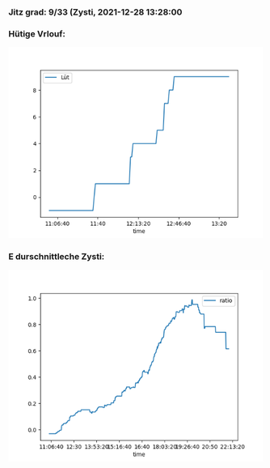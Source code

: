 ### Jitz grad: 9/33 (Zysti, 2021-12-28 13:28:00

### Hütige Vrlouf:
![Graph](Today.png)

### E durschnittleche Zysti:
![Graph](Zysti.png)